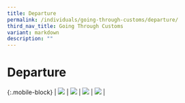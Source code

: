 ```yaml
---
title: Departure
permalink: /individuals/going-through-customs/departure/
third_nav_title: Going Through Customs
variant: markdown
description: ""
---
```

# Departure

{:.mobile-block}
| ![](/images/whitebox.jpg) | [![](/images/individuals/departure(1).jpg)](/individuals/going-through-customs/departure/tourist-refund-scheme) | [![](/images/individuals/departure(2).jpg)](/individuals/going-through-customs/departure/three-quarter-tank-rule) | ![](/images/whitebox.jpg) |